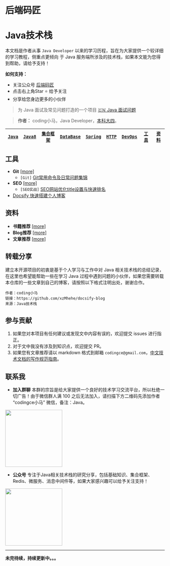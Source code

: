 # 后端码匠

# Java技术栈



本文档是作者从事 ```Java Developer``` 以来的学习历程，旨在为大家提供一个较详细的学习教程，侧重点更倾向 于 Java 服务端所涉及的技术栈，如果本文能为您得到帮助，请给予支持！

**如何支持：**
- 关注公众号 [后端码匠](https://image.codingce.com.cn/qrcode_for_gh_d5e64639fc98_258.jpg)
- 点击右上角Star :star: 给予关注
- 分享给您身边更多的小伙伴

> 为 Java 面试及常见问题打造的一个项目 [:cn: Java 面试问题](https://i.codingce.com.cn/)


> **作者：** coding小马，Java Developer，[本科大四](https://i.codingce.com.cn)。

[```Java```](#Java)| [`Java8`](#Java8) | [`集合框架`](#集合框架) | [`DataBase`](#DataBase) | [`Spring`](#Spring) | [`HTTP`](#HTTP协议) | [`DevOps`](#DevOps) | [`工具`](#工具) | [`资料`](#资料)
 :-: | :-: | :-: | :-: | :-: | :-: | :-: | :-: | :-:



## 工具
- **Git** [[more]](/docs/tools/git.md)
    - ```[Git]``` [Git常用命令及日常问题集锦](/docs/tools/git.md)
- **SEO** [[more]](/docs/tools/seo.md)
    - ```[SEO实战]``` [SEO网站优化title设置与快速排名](/docs/tools/seo.md)
- [Docsify 快速搭建个人博客](/docs/tools/docsify.md)

## 资料
- **书籍推荐** [[more]](/docs/materials/book.md)
- **Blog推荐** [[more]](/docs/materials/blog.md)
- **文章推荐** [[more]](/docs/materials/article.md)

## 转载分享

建立本开源项目的初衷是基于个人学习与工作中对 Java 相关技术栈的总结记录，在这里也希望能帮助一些在学习 Java 过程中遇到问题的小伙伴，如果您需要转载本仓库的一些文章到自己的博客，请按照以下格式注明出处，谢谢合作。

```
作者：coding小马
链接：https://github.com/xzMhehe/docsify-blog
来源：Java技术栈
```

## 参与贡献

1. 如果您对本项目有任何建议或发现文中内容有误的，欢迎提交 issues 进行指正。
2. 对于文中我没有涉及到知识点，欢迎提交 PR。
3. 如果您有文章推荐请以 markdown 格式到邮箱 `codingce@gmail.com`，[中文技术文档的写作规范指南](https://github.com/ruanyf/document-style-guide)。

## 联系我

- **加入群聊**
本群的宗旨是给大家提供一个良好的技术学习交流平台，所以杜绝一切广告！由于微信群人满 100 之后无法加入，请扫描下方二维码先添加作者 “codingce小马” 微信，备注：Java。
<img src="https://image.codingce.com.cn/xzm.png" width="180" height="180"/>

- **公众号**
专注于Java相关技术栈的研究分享，包括基础知识、集合框架、Redis、微服务、消息中间件等，如果大家感兴趣可以给予关注支持！
<img src="https://image.codingce.com.cn/qrcode_for_gh_d5e64639fc98_258.jpg" width="180" height="180"/>

<hr/>

**未完待续，持续更新中。。。**
